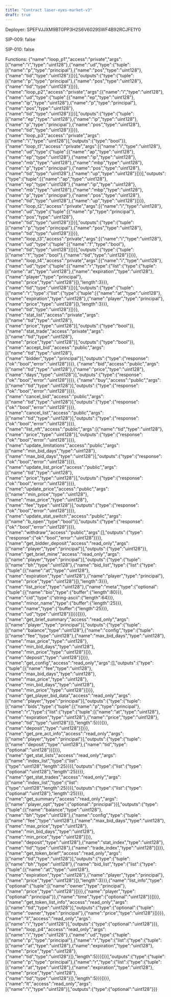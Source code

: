 ```yaml
---
title: "Contract laser-eyes-market-v3"
draft: true
---
```

Deployer: SPEFVJJXM9BT0PP3H2S6V6029SWF4B92RCJFE1Y0

SIP-009: false

SIP-010: false

Functions:
{"name":"loop_p1","access":"private","args":[{"name":"i","type":"uint128"},{"name":"ud","type":{"tuple":[{"name":"p","type":"principal"},{"name":"pos","type":"uint128"},{"name":"tid","type":"uint128"}]}}],"outputs":{"type":{"tuple":[{"name":"p","type":"principal"},{"name":"pos","type":"uint128"},{"name":"tid","type":"uint128"}]}}}, {"name":"loop_p2","access":"private","args":[{"name":"i","type":"uint128"},{"name":"ud","type":{"tuple":[{"name":"ep","type":"uint128"},{"name":"ip","type":"uint128"},{"name":"p","type":"principal"},{"name":"pos","type":"uint128"},{"name":"tid","type":"uint128"}]}}],"outputs":{"type":{"tuple":[{"name":"ep","type":"uint128"},{"name":"ip","type":"uint128"},{"name":"p","type":"principal"},{"name":"pos","type":"uint128"},{"name":"tid","type":"uint128"}]}}}, {"name":"loop_p3","access":"private","args":[{"name":"i","type":"uint128"}],"outputs":{"type":"bool"}}, {"name":"loop_t1","access":"private","args":[{"name":"i","type":"uint128"},{"name":"ud","type":{"tuple":[{"name":"ap","type":"uint128"},{"name":"ep","type":"uint128"},{"name":"ip","type":"uint128"},{"name":"mb","type":"uint128"},{"name":"mbp","type":"uint128"},{"name":"p","type":"principal"},{"name":"pos","type":"uint128"},{"name":"tid","type":"uint128"},{"name":"up","type":"uint128"}]}}],"outputs":{"type":{"tuple":[{"name":"ap","type":"uint128"},{"name":"ep","type":"uint128"},{"name":"ip","type":"uint128"},{"name":"mb","type":"uint128"},{"name":"mbp","type":"uint128"},{"name":"p","type":"principal"},{"name":"pos","type":"uint128"},{"name":"tid","type":"uint128"},{"name":"up","type":"uint128"}]}}}, {"name":"loop_t2","access":"private","args":[{"name":"i","type":"uint128"},{"name":"ud","type":{"tuple":[{"name":"p","type":"principal"},{"name":"pos","type":"uint128"},{"name":"tid","type":"uint128"}]}}],"outputs":{"type":{"tuple":[{"name":"p","type":"principal"},{"name":"pos","type":"uint128"},{"name":"tid","type":"uint128"}]}}}, {"name":"loop_t3","access":"private","args":[{"name":"i","type":"uint128"},{"name":"ud","type":{"tuple":[{"name":"f","type":"bool"},{"name":"tid","type":"uint128"}]}}],"outputs":{"type":{"tuple":[{"name":"f","type":"bool"},{"name":"tid","type":"uint128"}]}}}, {"name":"loop_t4","access":"private","args":[{"name":"i","type":"uint128"},{"name":"ud","type":{"tuple":[{"name":"r","type":{"list":{"type":{"tuple":[{"name":"at","type":"uint128"},{"name":"expiration","type":"uint128"},{"name":"player","type":"principal"},{"name":"price","type":"uint128"}]},"length":3}}},{"name":"tid","type":"uint128"}]}}],"outputs":{"type":{"tuple":[{"name":"r","type":{"list":{"type":{"tuple":[{"name":"at","type":"uint128"},{"name":"expiration","type":"uint128"},{"name":"player","type":"principal"},{"name":"price","type":"uint128"}]},"length":3}}},{"name":"tid","type":"uint128"}]}}}, {"name":"stat_list","access":"private","args":[{"name":"tid","type":"uint128"},{"name":"price","type":"uint128"}],"outputs":{"type":"bool"}}, {"name":"stat_trade","access":"private","args":[{"name":"tid","type":"uint128"},{"name":"price","type":"uint128"}],"outputs":{"type":"bool"}}, {"name":"accept_bid","access":"public","args":[{"name":"tid","type":"uint128"},{"name":"bidder","type":"principal"}],"outputs":{"type":{"response":{"ok":"bool","error":"uint128"}}}}, {"name":"bid","access":"public","args":[{"name":"tid","type":"uint128"},{"name":"price","type":"uint128"},{"name":"days","type":"uint128"}],"outputs":{"type":{"response":{"ok":"bool","error":"uint128"}}}}, {"name":"buy","access":"public","args":[{"name":"tid","type":"uint128"}],"outputs":{"type":{"response":{"ok":"bool","error":"uint128"}}}}, {"name":"cancel_bid","access":"public","args":[{"name":"tid","type":"uint128"}],"outputs":{"type":{"response":{"ok":"bool","error":"uint128"}}}}, {"name":"cancel_list","access":"public","args":[{"name":"tid","type":"uint128"}],"outputs":{"type":{"response":{"ok":"bool","error":"uint128"}}}}, {"name":"list_nft","access":"public","args":[{"name":"tid","type":"uint128"},{"name":"price","type":"uint128"}],"outputs":{"type":{"response":{"ok":"bool","error":"uint128"}}}}, {"name":"update_limitations","access":"public","args":[{"name":"min_bid_days","type":"uint128"},{"name":"max_bid_days","type":"uint128"}],"outputs":{"type":{"response":{"ok":"bool","error":"uint128"}}}}, {"name":"update_list_price","access":"public","args":[{"name":"tid","type":"uint128"},{"name":"price","type":"uint128"}],"outputs":{"type":{"response":{"ok":"bool","error":"uint128"}}}}, {"name":"update_price","access":"public","args":[{"name":"min_price","type":"uint128"},{"name":"max_price","type":"uint128"},{"name":"fee","type":"uint128"}],"outputs":{"type":{"response":{"ok":"bool","error":"uint128"}}}}, {"name":"update_stat_switch","access":"public","args":[{"name":"b_open","type":"bool"}],"outputs":{"type":{"response":{"ok":"bool","error":"uint128"}}}}, {"name":"withdraw","access":"public","args":[],"outputs":{"type":{"response":{"ok":"bool","error":"uint128"}}}}, {"name":"get_bidder_deposit","access":"read_only","args":[{"name":"player","type":"principal"}],"outputs":{"type":"uint128"}}, {"name":"get_brief_mine","access":"read_only","args":[{"name":"player","type":"principal"}],"outputs":{"type":{"tuple":[{"name":"bh","type":"uint128"},{"name":"bid_list","type":{"list":{"type":{"tuple":[{"name":"at","type":"uint128"},{"name":"expiration","type":"uint128"},{"name":"player","type":"principal"},{"name":"price","type":"uint128"}]},"length":3}}},{"name":"list_price","type":"uint128"},{"name":"meta","type":{"optional":{"tuple":[{"name":"bio","type":{"buffer":{"length":80}}},{"name":"cid","type":{"string-ascii":{"length":64}}},{"name":"minor_name","type":{"buffer":{"length":25}}},{"name":"name","type":{"buffer":{"length":25}}},{"name":"ud","type":"uint128"}]}}}]}}}, {"name":"get_brief_summary","access":"read_only","args":[{"name":"player","type":"principal"}],"outputs":{"type":{"tuple":[{"name":"balance","type":"uint128"},{"name":"config","type":{"tuple":[{"name":"fee","type":"uint128"},{"name":"max_bid_days","type":"uint128"},{"name":"max_price","type":"uint128"},{"name":"min_bid_days","type":"uint128"},{"name":"min_price","type":"uint128"}]}},{"name":"deposit","type":"uint128"}]}}}, {"name":"get_config","access":"read_only","args":[],"outputs":{"type":{"tuple":[{"name":"fee","type":"uint128"},{"name":"max_bid_days","type":"uint128"},{"name":"max_price","type":"uint128"},{"name":"min_bid_days","type":"uint128"},{"name":"min_price","type":"uint128"}]}}}, {"name":"get_player_bid_data","access":"read_only","args":[{"name":"player","type":"principal"}],"outputs":{"type":{"tuple":[{"name":"bids","type":{"tuple":[{"name":"p","type":"principal"},{"name":"r","type":{"list":{"type":{"tuple":[{"name":"at","type":"uint128"},{"name":"expiration","type":"uint128"},{"name":"price","type":"uint128"},{"name":"tid","type":"uint128"}]},"length":5}}}]}},{"name":"deposit","type":"uint128"}]}}}, {"name":"get_pre_act_info","access":"read_only","args":[{"name":"player","type":"principal"}],"outputs":{"type":{"tuple":[{"name":"deposit","type":"uint128"},{"name":"tid","type":{"optional":"uint128"}}]}}}, {"name":"get_stat_lists","access":"read_only","args":[{"name":"index_list","type":{"list":{"type":"uint128","length":25}}}],"outputs":{"type":{"list":{"type":{"optional":"uint128"},"length":25}}}}, {"name":"get_stat_trades","access":"read_only","args":[{"name":"index_list","type":{"list":{"type":"uint128","length":25}}}],"outputs":{"type":{"list":{"type":{"optional":"uint128"},"length":25}}}}, {"name":"get_summary","access":"read_only","args":[{"name":"player_opt","type":{"optional":"principal"}}],"outputs":{"type":{"tuple":[{"name":"balance","type":"uint128"},{"name":"bh","type":"uint128"},{"name":"config","type":{"tuple":[{"name":"fee","type":"uint128"},{"name":"max_bid_days","type":"uint128"},{"name":"max_price","type":"uint128"},{"name":"min_bid_days","type":"uint128"},{"name":"min_price","type":"uint128"}]}},{"name":"deposit","type":"uint128"},{"name":"stat_index","type":"uint128"},{"name":"tid","type":"uint128"},{"name":"trade_index","type":"uint128"}]}}}, {"name":"get_token_brief","access":"read_only","args":[{"name":"tid","type":"uint128"}],"outputs":{"type":{"tuple":[{"name":"bh","type":"uint128"},{"name":"bid_list","type":{"list":{"type":{"tuple":[{"name":"at","type":"uint128"},{"name":"expiration","type":"uint128"},{"name":"player","type":"principal"},{"name":"price","type":"uint128"}]},"length":3}}},{"name":"list_info","type":{"optional":{"tuple":[{"name":"owner","type":"principal"},{"name":"price","type":"uint128"}]}}},{"name":"player","type":{"optional":"principal"}},{"name":"time","type":{"optional":"uint128"}}]}}}, {"name":"get_token_list_info","access":"read_only","args":[{"name":"tid","type":"uint128"}],"outputs":{"type":{"optional":{"tuple":[{"name":"owner","type":"principal"},{"name":"price","type":"uint128"}]}}}}, {"name":"ll","access":"read_only","args":[{"name":"i","type":"uint128"}],"outputs":{"type":{"optional":"uint128"}}}, {"name":"loop_p4","access":"read_only","args":[{"name":"i","type":"uint128"},{"name":"ud","type":{"tuple":[{"name":"p","type":"principal"},{"name":"r","type":{"list":{"type":{"tuple":[{"name":"at","type":"uint128"},{"name":"expiration","type":"uint128"},{"name":"price","type":"uint128"},{"name":"tid","type":"uint128"}]},"length":5}}}]}}],"outputs":{"type":{"tuple":[{"name":"p","type":"principal"},{"name":"r","type":{"list":{"type":{"tuple":[{"name":"at","type":"uint128"},{"name":"expiration","type":"uint128"},{"name":"price","type":"uint128"},{"name":"tid","type":"uint128"}]},"length":5}}}]}}}, {"name":"lt","access":"read_only","args":[{"name":"i","type":"uint128"}],"outputs":{"type":{"optional":"uint128"}}}
